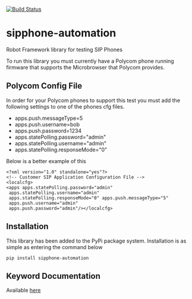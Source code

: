 [![Build Status](https://travis-ci.org/nickrobinson/sipphone-automation.png?branch=master)](https://travis-ci.org/nickrobinson/sipphone-automation)

sipphone-automation
===================

Robot Framework library for testing SIP Phones

To run this library you must currently have a Polycom phone running firmware that supports the Microbrowser that 
Polycom provides.

## Polycom Config File
In order for your Polycom phones to support this test you must add the following settings to one of the phones cfg files.
- apps.push.messageType=5
- apps.push.username=bob
- apps.push.password=1234
- apps.statePolling.password="admin"
- apps.statePolling.username="admin"
- apps.statePolling.responseMode="0"

Below is a better example of this
```
<?xml version="1.0" standalone="yes"?>
<!-- Customer SIP Application Configuration File -->
<localcfg>
<apps apps.statePolling.password="admin"
 apps.statePolling.username="admin"
 apps.statePolling.responseMode="0" apps.push.messageType="5"
 apps.push.username="admin"
 apps.push.password="admin"/></localcfg>
```

## Installation
This library has been added to the PyPi package system. Installation is as simple as entering the command below

`pip install sipphone-automation`

## Keyword Documentation

Available [here](http://nickrobinson.github.io/SipPhoneLibrary.html)
